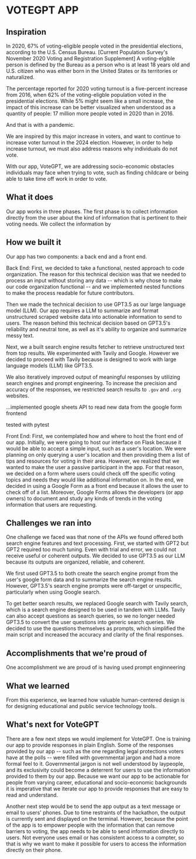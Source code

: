 # VOTEGPT APP


## Inspiration
In 2020, 67% of voting-eligible people voted in the presidential elections, according to the U.S. Census Bureau. [Current Population Survey's November 2020 Voting and Registration Supplement] 
A voting-elgible person is defined by the Bureau as a person who is at least 18 years old and U.S. citizen who was either born in the United States or its territories or naturalized. 

The percentage reported for 2020 voting turnout is a five-percent increase from 2016, when 62% of the voting-eligble population voted in the presidential elections. While 5% might seem like a small increase, the impact of this increase can be better visualized when understood as a quantity of people: 17 million more people voted in 2020 than in 2016. 

And that is with a pandemic. 

We are inspired by this major increase in voters, and want to continue to increase voter turnout in the 2024 election. However, in order to help increase turnout, we must also address reasons why individuals do not vote. 

With our app, VoteGPT, we are addressing socio-economic obstacles individuals may face when trying to vote, such as finding childcare or being able to take time off work in order to vote.

## What it does
Our app works in three phases. The first phase is to collect information directly from the user about the kind of information that is pertinent to their voting needs. We collect the information by  

## How we built it
Our app has two components: a back end and a front end. 

Back End:
First, we decided to take a functional, nested approach to code organization. The reason for this technical decision was that we needed to process an input without storing any data -- which is why chose to make our code organization functional -- and we implemented nested functions to make the process readable for future contributors.

Then we made the technical decision to use GPT3.5 as our large language model (LLM). Our app requires a LLM to summarize and format unstructured scraped website data into actionable information to send to users. The reason behind this technical decision based on GPT3.5's reliability and neutral tone, as well as it's ability to organize and summarize messy text.

Next, we a built search engine results fetcher to retrieve unstructured text from top results. We experimented with Tavily and Google. However we decided to proceed with Tavily because is designed to work with large language models (LLM) like GPT3.5.  

We also iteratively improved output of meaningful responses by utilizing search engines and prompt engineering. To increase the precision and accuracy of the responses, we restricted search results to `.gov` and `.org` websites. 

...implemented google sheets API to read new data from the google form frontend

tested with pytest

Front End:
First, we contemplated how and where to host the front end of our app. Initially, we were going to host our interface on Flask because it would be able to accept a simple input, such as a user's location. We were planning on only querying a user's location and then providing them a list of tips and resources for voting in their area. However, we realized that we wanted to make the user a passive participant in the app. For that reason, we decided on a form where users could check off the specific voting topics and needs they would like additional information on. In the end, we decided in using a Google Form as a front end because it allows the user to check off of a list. Moreover, Google Forms allows the developers (or app owners) to document and study any kinds of trends in the voting information that users are requesting. 

## Challenges we ran into
One challenge we faced was that none of the APIs we found offered both search engine features and text processing. First, we started with GPT2 but GPT2 required too much tuning. Even with trial and error, we could not receive useful or coherent outputs. We decided to use GPT3.5 as our LLM because its outputs are organized, reliable, and coherent. 

We first used GPT3.5 to both create the search engine prompt from the user's google form data and to summarize the search engine results. However, GPT3.5's search engine prompts were off-target or unspecific, particularly when using Google search.

To get better search results, we replaced Google search with Tavily search, which is a search engine designed to be used in tandem with LLMs. Tavily can also accept questions as search queries, so we no longer needed GPT3.5 to convert the user questions into generic search queries. We decided to use the questions themselves as prompts, which simplified the main script and increased the accuracy and clarity of the final responses.
 
## Accomplishments that we're proud of
One accomplishment we are proud of is having used prompt enginneering 

## What we learned
From this experience, we learned how valuable human-centered design is for designing educational and public service technology tools. 

## What's next for VoteGPT
There are a few next steps we would implement for VoteGPT. One is training our app to provide responses in plain English. Some of the responses provided by our app -- such as the one regarding legal protections voters have at the polls -- were filled with governmental jargon and had a more formal feel to it. Governmental jargon is not well understood by laypeople, and its exclusivity could become a deterrent for users to use the information provided to them by our app. Because we want our app to be actionable for people from varying career, educational and socio-economic backgrounds it is imperative that we iterate our app to provide responses that are easy to read and understand. 

Another next step would be to send the app output as a text message or email to users' phones. Due to time restraints of the hackathon, the output is currently sent and displayed on the terminal. However, because the point of the app is to empower people with the information that can remove barriers to voting, the app needs to be able to send information directly to users. Not everyone uses email or has consistent access to a compter, so that is why we want to make it possible for users to access the information directly on their phone. 
